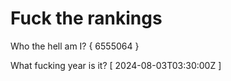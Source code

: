 # Fuck the rankings

Who the hell am I?
{ 6555064 }

What fucking year is it?
[ 2024-08-03T03:30:00Z ]
